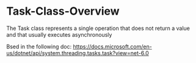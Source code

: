 # Task-Class-Overview
The Task class represents a single operation that does not return a value and that usually executes asynchronously

Bsed in the following doc:
https://docs.microsoft.com/en-us/dotnet/api/system.threading.tasks.task?view=net-6.0
